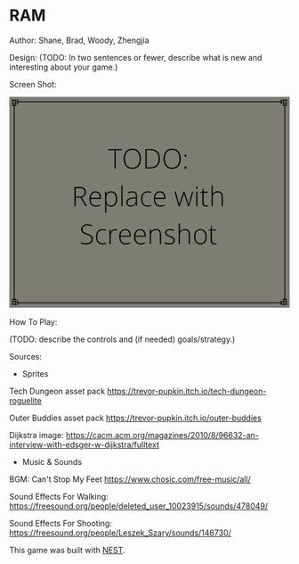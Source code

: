 # RAM

Author: Shane, Brad, Woody, Zhengjia

Design: (TODO: In two sentences or fewer, describe what is new and interesting about your game.)

Screen Shot:

![Screen Shot](screenshot.png)

How To Play:

(TODO: describe the controls and (if needed) goals/strategy.)

Sources:

- Sprites

Tech Dungeon asset pack
https://trevor-pupkin.itch.io/tech-dungeon-roguelite

Outer Buddies asset pack
https://trevor-pupkin.itch.io/outer-buddies

Dijkstra image:
https://cacm.acm.org/magazines/2010/8/96632-an-interview-with-edsger-w-dijkstra/fulltext

- Music & Sounds

BGM: Can't Stop My Feet
https://www.chosic.com/free-music/all/

Sound Effects For Walking:
https://freesound.org/people/deleted_user_10023915/sounds/478049/

Sound Effects For Shooting:
https://freesound.org/people/Leszek_Szary/sounds/146730/

This game was built with [NEST](NEST.md).
